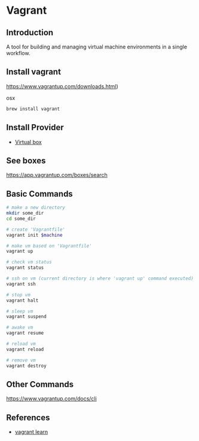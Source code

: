 # Vagrant

## Introduction

A tool for building and managing virtual machine environments in a single workflow.

## Install vagrant

https://www.vagrantup.com/downloads.html)

osx

```sh
brew install vagrant
```

## Install Provider

- [Virtual box](https://www.virtualbox.org/wiki/Downloads)

## See boxes

https://app.vagrantup.com/boxes/search

## Basic Commands

```sh
# make a new directory
mkdir some_dir
cd some_dir

# create 'Vagrantfile'
vagrant init $machine

# make vm based on 'Vagrantfile'
vagrant up

# check vm status
vagrant status

# ssh on vm (current directory is where 'vagrant up' command executed)
vagrant ssh

# stop vm
vagrant halt

# sleep vm
vagrant suspend

# awake vm
vagrant resume

# reload vm
vagrant reload

# remove vm
vagrant destroy
```

## Other Commands

https://www.vagrantup.com/docs/cli

## References

- [vagrant learn](https://learn.hashicorp.com/vagrant)
